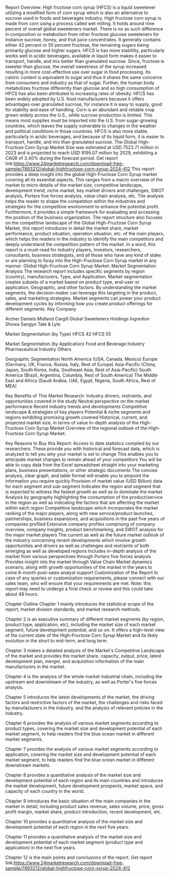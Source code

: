 Report Overview:
High fructose corn syrup (HFCS) is a liquid sweetener utilizing a modified form of corn syrup which is also an alternative to sucrose used in foods and beverages industry. High fructose corn syrup is made from corn using a process called wet milling. It holds around nine percent of overall global sweeteners market. There is no as such difference in composition or metabolism from other fructose glucose sweeteners for instance sucrose, honey, and fruit juice concentrates. It generally contains either 42 percent or 55 percent fructose, the remaining sugars being primarily glucose and higher sugars. HFCS is has more stablility, particularly works well in acidic beverages, available in liquid form makes it easier to transport, handle, and mix better than granulated sucrose. Since, fructose is sweeter than glucose, the overall sweetness of the syrup increased resulting in more cost-effective use over sugar in food processing. Its caloric content is equivalent to sugar and thus it shares the same concerns from consumers and industry as that of sugar. Further, the human body metabolizes fructose differently than glucose and so high consumption of HFCS has also been attributed to increasing rates of obesity. HFCS has been widely adopted by U.S. food manufacturers because it offers advantages over granulated sucrose, for instance it is easy to supply, good for stability and ease of handling. Corn is an abundant and reliable crop grown widely across the U.S., while sucrose production is limited. This means most supplies must be imported into the U.S. from sugar-growing countries, which leaves the supply vulnerable to changes in the weather and political conditions in those countries. HFCS is also more stable, particularly in acidic beverages, and because of its liquid form, it is easier to transport, handle, and mix than granulated sucrose.
The Global High-Fructose Corn Syrup Market Size was estimated at USD 7523.71 million in 2023 and is projected to reach USD 9195.07 million by 2029, exhibiting a CAGR of 3.40% during the forecast period.
Get report link:https://www.24marketresearch.com/download-free-sample/7893212/global-highfructose-corn-syrup-2024-412
This report provides a deep insight into the global High-Fructose Corn Syrup market covering all its essential aspects. This ranges from a macro overview of the market to micro details of the market size, competitive landscape, development trend, niche market, key market drivers and challenges, SWOT analysis, Porters five forces analysis, value chain analysis, etc.
The analysis helps the reader to shape the competition within the industries and strategies for the competitive environment to enhance the potential profit. Furthermore, it provides a simple framework for evaluating and accessing the position of the business organization. The report structure also focuses on the competitive landscape of the Global High-Fructose Corn Syrup Market, this report introduces in detail the market share, market performance, product situation, operation situation, etc. of the main players, which helps the readers in the industry to identify the main competitors and deeply understand the competition pattern of the market.
In a word, this report is a must-read for industry players, investors, researchers, consultants, business strategists, and all those who have any kind of stake or are planning to foray into the High-Fructose Corn Syrup market in any manner.
Global High-Fructose Corn Syrup Market: Market Segmentation Analysis
The research report includes specific segments by region (country), manufacturers, Type, and Application. Market segmentation creates subsets of a market based on product type, end-user or application, Geographic, and other factors. By understanding the market segments, the decision-maker can leverage this targeting in the product, sales, and marketing strategies. Market segments can power your product development cycles by informing how you create product offerings for different segments.
Key Company

Archer Daniels Midland
Cargill
Global Sweeteners Holdings
Ingredion
Showa Sangyo
Tate & Lyle

Market Segmentation (by Type)
HFCS 42
HFCS 55

Market Segmentation (by Application)
Food and Beverage Industry
Pharmaceutical Industry
Others

Geographic Segmentation
North America (USA, Canada, Mexico)
Europe (Germany, UK, France, Russia, Italy, Rest of Europe)
Asia-Pacific (China, Japan, South Korea, India, Southeast Asia, Rest of Asia-Pacific)
South America (Brazil, Argentina, Columbia, Rest of South America)
The Middle East and Africa (Saudi Arabia, UAE, Egypt, Nigeria, South Africa, Rest of MEA)

Key Benefits of This Market Research:
Industry drivers, restraints, and opportunities covered in the study
Neutral perspective on the market performance
Recent industry trends and developments
Competitive landscape & strategies of key players
Potential & niche segments and regions exhibiting promising growth covered
Historical, current, and projected market size, in terms of value
In-depth analysis of the High-Fructose Corn Syrup Market
Overview of the regional outlook of the High-Fructose Corn Syrup Market:

Key Reasons to Buy this Report:
Access to date statistics compiled by our researchers. These provide you with historical and forecast data, which is analyzed to tell you why your market is set to change
This enables you to anticipate market changes to remain ahead of your competitors
You will be able to copy data from the Excel spreadsheet straight into your marketing plans, business presentations, or other strategic documents
The concise analysis, clear graph, and table format will enable you to pinpoint the information you require quickly
Provision of market value (USD Billion) data for each segment and sub-segment
Indicates the region and segment that is expected to witness the fastest growth as well as to dominate the market
Analysis by geography highlighting the consumption of the product/service in the region as well as indicating the factors that are affecting the market within each region
Competitive landscape which incorporates the market ranking of the major players, along with new service/product launches, partnerships, business expansions, and acquisitions in the past five years of companies profiled
Extensive company profiles comprising of company overview, company insights, product benchmarking, and SWOT analysis for the major market players
The current as well as the future market outlook of the industry concerning recent developments which involve growth opportunities and drivers as well as challenges and restraints of both emerging as well as developed regions
Includes in-depth analysis of the market from various perspectives through Porters five forces analysis
Provides insight into the market through Value Chain
Market dynamics scenario, along with growth opportunities of the market in the years to come
6-month post-sales analyst support
Customization of the Report
In case of any queries or customization requirements, please connect with our sales team, who will ensure that your requirements are met.
Note: this report may need to undergo a final check or review and this could take about 48 hours.

Chapter Outline
Chapter 1 mainly introduces the statistical scope of the report, market division standards, and market research methods.

Chapter 2 is an executive summary of different market segments (by region, product type, application, etc), including the market size of each market segment, future development potential, and so on. It offers a high-level view of the current state of the High-Fructose Corn Syrup Market and its likely evolution in the short to mid-term, and long term.

Chapter 3 makes a detailed analysis of the Market's Competitive Landscape of the market and provides the market share, capacity, output, price, latest development plan, merger, and acquisition information of the main manufacturers in the market.

Chapter 4 is the analysis of the whole market industrial chain, including the upstream and downstream of the industry, as well as Porter's five forces analysis.

Chapter 5 introduces the latest developments of the market, the driving factors and restrictive factors of the market, the challenges and risks faced by manufacturers in the industry, and the analysis of relevant policies in the industry.

Chapter 6 provides the analysis of various market segments according to product types, covering the market size and development potential of each market segment, to help readers find the blue ocean market in different market segments.

Chapter 7 provides the analysis of various market segments according to application, covering the market size and development potential of each market segment, to help readers find the blue ocean market in different downstream markets.

Chapter 8 provides a quantitative analysis of the market size and development potential of each region and its main countries and introduces the market development, future development prospects, market space, and capacity of each country in the world.

Chapter 9 introduces the basic situation of the main companies in the market in detail, including product sales revenue, sales volume, price, gross profit margin, market share, product introduction, recent development, etc.

Chapter 10 provides a quantitative analysis of the market size and development potential of each region in the next five years.

Chapter 11 provides a quantitative analysis of the market size and development potential of each market segment (product type and application) in the next five years.

Chapter 12 is the main points and conclusions of the report.
Get report link:https://www.24marketresearch.com/download-free-sample/7893212/global-highfructose-corn-syrup-2024-412
